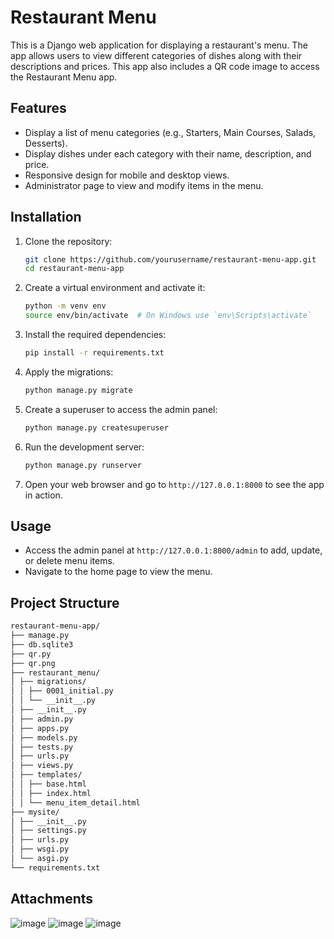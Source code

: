 # Restaurant Menu
This is a Django web application for displaying a restaurant's menu. The app allows users to view different categories of dishes along with their descriptions and prices. This app also includes a QR code image to access the Restaurant Menu app.

## Features

- Display a list of menu categories (e.g., Starters, Main Courses, Salads, Desserts).
- Display dishes under each category with their name, description, and price.
- Responsive design for mobile and desktop views.
- Administrator page to view and modify items in the menu.

## Installation

1. Clone the repository:
    ```bash
    git clone https://github.com/yourusername/restaurant-menu-app.git
    cd restaurant-menu-app
    ```

2. Create a virtual environment and activate it:
    ```bash
    python -m venv env
    source env/bin/activate  # On Windows use `env\Scripts\activate`
    ```

3. Install the required dependencies:
    ```bash
    pip install -r requirements.txt
    ```

4. Apply the migrations:
    ```bash
    python manage.py migrate
    ```

5. Create a superuser to access the admin panel:
    ```bash
    python manage.py createsuperuser
    ```

6. Run the development server:
    ```bash
    python manage.py runserver
    ```

7. Open your web browser and go to `http://127.0.0.1:8000` to see the app in action.

## Usage

- Access the admin panel at `http://127.0.0.1:8000/admin` to add, update, or delete menu items.
- Navigate to the home page to view the menu.

## Project Structure
``` bash
restaurant-menu-app/ 
├── manage.py 
├── db.sqlite3
├── qr.py 
├── qr.png 
├── restaurant_menu/ 
│ ├── migrations/ 
│ │ ├── 0001_initial.py 
│ │ └── __init__.py 
│ ├── __init__.py
│ ├── admin.py
│ ├── apps.py
│ ├── models.py
│ ├── tests.py
│ ├── urls.py
│ ├── views.py
│ ├── templates/
│ │ ├── base.html
│ │ ├── index.html
│ │ └── menu_item_detail.html
├── mysite/
│ ├── __init__.py
│ ├── settings.py
│ ├── urls.py
│ ├── wsgi.py
│ └── asgi.py
└── requirements.txt
```
## Attachments
![image](https://github.com/FriendlyMaabuat/Django-RestaurantWebApp/assets/92776515/bc7673bb-b580-453a-b6f5-7a116d4f8463)
![image](https://github.com/FriendlyMaabuat/Django-RestaurantWebApp/assets/92776515/204ae217-eb66-4704-a052-a30009a8226c)
![image](https://github.com/FriendlyMaabuat/Django-RestaurantWebApp/assets/92776515/6478d87a-8bfe-4acb-94fa-9d91b5ef44b0)

